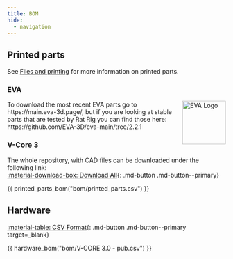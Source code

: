 ```yaml
---
title: BOM
hide:
  - navigation
---
```


## Printed parts

See [Files and printing](/printed_parts) for more information on printed parts.

### EVA

<img align="right" alt="EVA Logo" width="100" src="../assets/eva_logo.png">
To download the most recent EVA parts go to https://main.eva-3d.page/, but if you are looking at stable parts that are tested by Rat Rig you can find those here: https://github.com/EVA-3D/eva-main/tree/2.2.1

### V-Core 3

The whole repository, with CAD files can be downloaded under the following link:  
[:material-download-box: Download All](https://github.com/Rat-Rig/V-core-3/archive/main.zip){: .md-button .md-button--primary}

{{ printed_parts_bom("bom/printed_parts.csv") }}

## Hardware

[:material-table: CSV Format](https://github.com/Rat-Rig/V-core-3/blob/main/docs/src/bom/V-CORE%203.0%20-%20pub.csv){: .md-button .md-button--primary target=_blank}

{{ hardware_bom("bom/V-CORE 3.0 - pub.csv") }}
